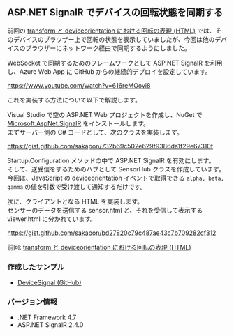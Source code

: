 ## ASP.NET SignalR でデバイスの回転状態を同期する

前回の [transform と deviceorientation における回転の表現 (HTML)](HTML-Device-Orientation.md) では、そのデバイスのブラウザー上で回転の状態を表示していましたが、今回は他のデバイスのブラウザーにネットワーク経由で同期するようにしました。

WebSocket で同期するためのフレームワークとして ASP.NET SignalR を利用し、Azure Web App に GitHub からの継続的デプロイを設定しています。

https://www.youtube.com/watch?v=616reMOovi8

これを実装する方法について以下で解説します。

Visual Studio で空の ASP.NET Web プロジェクトを作成し、NuGet で [Microsoft.AspNet.SignalR](https://www.nuget.org/packages/Microsoft.AspNet.SignalR/) をインストールします。  
まずサーバー側の C# コードとして、次のクラスを実装します。

https://gist.github.com/sakapon/732b69c502e629f9386da1f29e67310f

Startup.Configuration メソッドの中で ASP.NET SignalR を有効にします。  
そして、送受信をするためのハブとして SensorHub クラスを作成しています。  
今回は、JavaScript の deviceorientation イベントで取得できる `alpha, beta, gamma` の値を引数で受け渡して通知するだけです。

次に、クライアントとなる HTML を実装します。  
センサーのデータを送信する sensor.html と、それを受信して表示する viewer.html に分かれています。

https://gist.github.com/sakapon/bd27820c79c487ae43c7b709282cf312

前回: [transform と deviceorientation における回転の表現 (HTML)](HTML-Device-Orientation.md)

### 作成したサンプル
- [DeviceSignal (GitHub)](https://github.com/sakapon/DeviceSignal)

### バージョン情報
- .NET Framework 4.7
- ASP.NET SignalR 2.4.0
